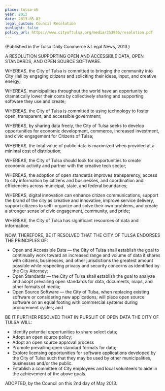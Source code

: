 ```yaml
---
place: tulsa-ok
year: 2013
date: 2013-05-02
legal_custom: Council Resolution
sunlight: false
policy_url: https://www.cityoftulsa.org/media/353986/resolution.pdf
---
```


(Published in the Tulsa Daily Commerce & Legal News, 2013.)

A RESOLUTION SUPPORTING OPEN AND ACCESSIBLE DATA, OPEN STANDARDS, AND OPEN SOURCE SOFTWARE.

WHEREAS, the City of Tulsa is committed to bringing the community into City Hall by engaging citizens and soliciting their ideas, input, and creative energy;

WHEREAS, municipalities throughout the world have an opportunity to dramatically lower their costs by collectively sharing and supporting software they use and create;

WHEREAS, the City of Tulsa is committed to <span class="g-goals-and-values">using technology to foster open, transparen</span>t, and accessible government;

WHEREAS, by sharing data freely, the City of Tulsa seeks to <span class="g-goals-and-values">develop opportunities for economic development, commerce, increased investment, and civic engagement for Citizen</span>s of Tulsa;

WHEREAS, <span class="g-goals-and-values">the total value of public data is maximized when provided at a minimal cost of distribution</span>;

WHEREAS, the City of Tulsa <span class="g-partnerships">should look for opportunities to </span>create economic activity and <span class="g-partnerships">partner with the creative tech sector</span>;

WHEREAS, the adoption of open standards improves transparency, access to city information by citizens and businesses, and coordination and efficiencies across municipal, state, and federal boundaries;

WHEREAS, digital innovation can enhance citizen communications, support the brand of the city as creative and innovative, improve service delivery, support citizens to self- organize and solve their own problems, and create a stronger sense of civic engagement, community, and pride;

WHEREAS, the City of Tulsa has significant resources of data and information;

NOW, THEREFORE, BE IT RESOLVED THAT THE CITY OF TULSA ENDORSES THE PRINCIPLES OF:

- Open and Accessible Data — the City of Tulsa shall establish the goal to continually work toward an increased range and volume of data it shares with citizens, businesses, and other jurisdictions the greatest amount possible while <span class="g-sensitive-information">respecting privacy and security concerns as identified by the City Attorney</span>;
- Open Standards — the City of Tulsa shall establish <span class="g-open-formats">the goal to analyze and adopt prevailing open standards for data</span>, <span class="def-data"><span class="g-open-formats">documents, maps, and other formats of media</span></span>;
- Open Source Software — the City of Tulsa, <span class="g-open-code">when replacing existing software </span>or considering new applications, will place open source software on an equal footing with commercial systems <span class="g-open-code">during procurement cycles; </span>and

BE IT FURTHER RESOLVED THAT IN PURSUIT OF OPEN DATA THE CITY OF TULSA WILL:

- Identify potential opportunities to share select data;
- <span class="g-open-code">Adopt an open source policy</span>;
- Adopt an open source approval process
- Promote prevailing open standard formats for data;
- <span class="g-license-free">Explore licensing opportunities for software <span class="g-open-code">applications developed by the </span>City of Tulsa such that they may be used by other municipalities, businesses and/or the public.</span>
- Establish a <span class="g-oversight-authority">committee of City employees and local volunteers to aide in the achievement of the above goals.</span>

ADOPTED, by the Council on this 2nd day of May 2013.
